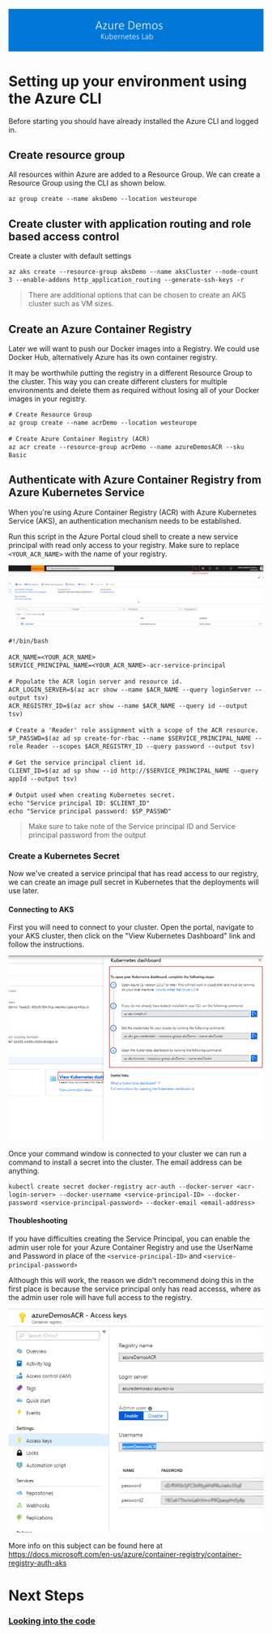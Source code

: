 [![banner](../../images/banner-lab.png)](../../../README.md)

# Setting up your environment using the Azure CLI

Before starting you should have already installed the Azure CLI and logged in.

## Create resource group
All resources within Azure are added to a Resource Group. 
We can create a Resource Group using the CLI as shown below.

```
az group create --name aksDemo --location westeurope
```

## Create cluster with application routing and role based access control

Create a cluster with default settings

```
az aks create --resource-group aksDemo --name aksCluster --node-count 3 --enable-addons http_application_routing --generate-ssh-keys -r
```

> There are additional options that can be chosen to create an AKS cluster such as VM sizes. 

## Create an Azure Container Registry

Later we will want to push our Docker images into a Registry. We could use Docker Hub, alternatively Azure has its own container registry. 

It may be worthwhile putting the registry in a different Resource Group to the cluster. This way you can create different clusters for multiple environments and delete them as required without losing all of your Docker images in your registry. 

```
# Create Resource Group
az group create --name acrDemo --location westeurope

# Create Azure Container Registry (ACR)
az acr create --resource-group acrDemo --name azureDemosACR --sku Basic
```

## Authenticate with Azure Container Registry from Azure Kubernetes Service

When you're using Azure Container Registry (ACR) with Azure Kubernetes Service (AKS), an authentication mechanism needs to be established. 

Run this script in the Azure Portal cloud shell to create a new service principal with read only access to your registry. Make sure to replace ```<YOUR_ACR_NAME>``` with the name of your registry.

![Open Cloud Shell](../images/opencloudshell.png)

```
#!/bin/bash

ACR_NAME=<YOUR_ACR_NAME>
SERVICE_PRINCIPAL_NAME=<YOUR_ACR_NAME>-acr-service-principal

# Populate the ACR login server and resource id.
ACR_LOGIN_SERVER=$(az acr show --name $ACR_NAME --query loginServer --output tsv)
ACR_REGISTRY_ID=$(az acr show --name $ACR_NAME --query id --output tsv)

# Create a 'Reader' role assignment with a scope of the ACR resource.
SP_PASSWD=$(az ad sp create-for-rbac --name $SERVICE_PRINCIPAL_NAME --role Reader --scopes $ACR_REGISTRY_ID --query password --output tsv)

# Get the service principal client id.
CLIENT_ID=$(az ad sp show --id http://$SERVICE_PRINCIPAL_NAME --query appId --output tsv)

# Output used when creating Kubernetes secret.
echo "Service principal ID: $CLIENT_ID"
echo "Service principal password: $SP_PASSWD"
```
> Make sure to take note of the Service principal ID and Service principal password from the output

### Create a Kubernetes Secret

Now we've created a service principal that has read access to our registry, we can create an image pull secret in Kubernetes that the deployments will use later.

#### Connecting to AKS

First you will need to connect to your cluster. Open the portal, navigate to your AKS cluster, then click on the "View Kubernetes Dashboard" link and follow the instructions.

![AKS Credentials](../images/getclustercreds.png)

Once your command window is connected to your cluster we can run a command to install a secret into the cluster. The email address can be anything.

```
kubectl create secret docker-registry acr-auth --docker-server <acr-login-server> --docker-username <service-principal-ID> --docker-password <service-principal-password> --docker-email <email-address>
```

#### Thoubleshooting 

If you have difficulties creating the Service Principal, you can enable the admin user role for your Azure Container Registry and use the UserName and Password in place of the ```<service-principal-ID>``` and ```<service-principal-password>```

Although this will work, the reason we didn't recommend doing this in the first place is because the service principal only has read accesss, where as the admin user role will have full access to the registry. 

![Enable Admin ACR](../images/acrenableadmin.png)

More info on this subject can be found here at  https://docs.microsoft.com/en-us/azure/container-registry/container-registry-auth-aks

# Next Steps 

### [Looking into the code](../../LookingIntoTheCode)
